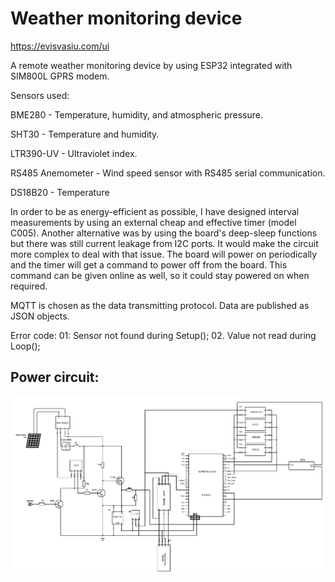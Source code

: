 # Weather monitoring device

https://evisvasiu.com/ui

 
A remote weather monitoring device by using ESP32 integrated with SIM800L GPRS modem.

Sensors used:

BME280 - Temperature, humidity, and atmospheric pressure. 

SHT30 - Temperature and humidity. 

LTR390-UV -  Ultraviolet index.

RS485 Anemometer - Wind speed sensor with RS485 serial communication.

DS18B20 - Temperature

In order to be as energy-efficient as possible, I have designed interval measurements by using an external cheap and effective timer (model C005). Another alternative was by using the board's deep-sleep functions but there was still current leakage from I2C ports. It would make the circuit more complex to deal with that issue. The board will power on periodically and the timer will get a command to power off from the board. This command can be given online as well, so it could stay powered on when required. 


MQTT is chosen as the data transmitting protocol. Data are published as JSON objects. 

Error code:
01: Sensor not found during Setup();
02. Value not read during Loop();

## Power circuit:

![Power circuit](schematic.png)




